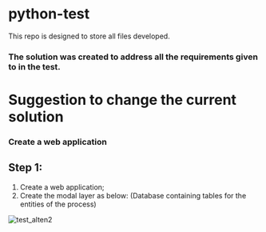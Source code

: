 # python-test
This repo is designed to store all files developed.

### The solution was created to address all the requirements given to in the test.

# Suggestion to change the current solution

### Create a web application 
## Step 1:
1. Create a web application;
2. Create the modal layer as below: (Database containing tables for the entities of the process) 

![test_alten2](https://user-images.githubusercontent.com/67196397/185820216-69621712-61a3-4197-9f9c-a80e54c818d5.png)
